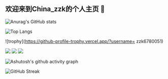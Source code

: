 ## 欢迎来到China_zzk的个人主页 👋


![Anurag's GitHub stats](https://github-readme-stats.vercel.app/api?username=zzk6780051)

![Top Langs](https://github-readme-stats.vercel.app/api/top-langs/?username=zzk6780051)

![trophy](https://github-profile-trophy.vercel.app/?username= zzk6780051)

<img src="https://img.shields.io/badge/-HTML5-E34F26?style=flat-square&logo=html5&logoColor=white" /> 
<img src="https://img.shields.io/badge/-CSS3-1572B6?style=flat-square&logo=css3" /> 
<img src="https://img.shields.io/badge/-JavaScript-oringe?style=flat-square&logo=javascript" />

![Ashutosh's github activity graph](https://github-readme-activity-graph.vercel.app/graph?username=zzk6780051)

![GitHub Streak](https://streak-stats.demolab.com/?user=zzk6780051)
